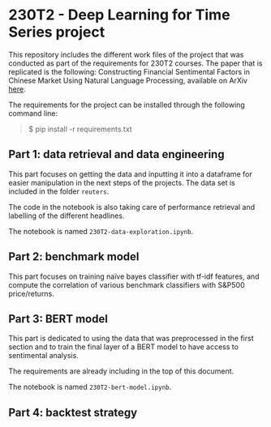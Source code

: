 # 230T2 - Deep Learning for Time Series project

This repository includes the different work files of the project that was conducted as part of the requirements for 230T2 courses.
The paper that is replicated is the following: Constructing Financial Sentimental Factors in Chinese Market Using Natural Language Processing, available on ArXiv [here](https://arxiv.org/pdf/1809.08390v1.pdf).

The requirements for the project can be installed through the following command line:
> $ pip install -r requirements.txt

## Part 1: data retrieval and data engineering

This part focuses on getting the data and inputting it into a dataframe for easier manipulation in the next steps of the projects. The data set is included in the folder `reuters`.

The code in the notebook is also taking care of performance retrieval and labelling of the different headlines.

The notebook is named `230T2-data-exploration.ipynb`.

## Part 2: benchmark model
This part focuses on training naïve bayes classifier with tf-idf features, and compute the correlation of various benchmark classifiers with S&P500 price/returns. 

## Part 3: BERT model

This part is dedicated to using the data that was preprocessed in the first section and to train the final layer of a BERT model to have access to sentimental analysis.

The requirements are already including in the top of this document.

The notebook is named `230T2-bert-model.ipynb`.

## Part 4: backtest strategy
